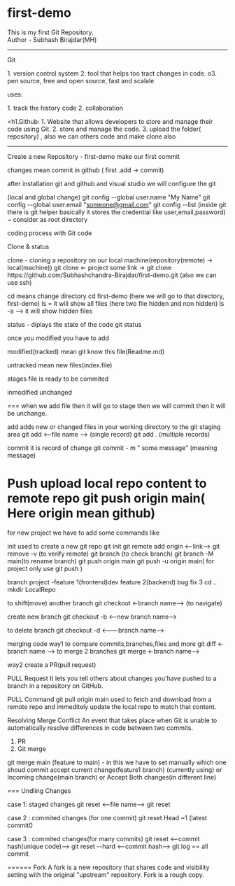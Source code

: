 # first-demo
This is my first Git Repository.
<br>
Author - Subhash Birajdar(MH)
<hr>
<p>Git</p>
         1. version control system 
         2. tool that helps too tract changes in code.
         o3. pen source, free and open source, fast and scalale

<p>uses:</p>
	1. track the history code
	2. collaboration

<h1.Github:</h1> 
                1. Website that allows developers to store and manage their code using Git.
                2. store and manage the code. 
                3. upload the folder( repository) , also we can others code and make clone also

-------
Create a new Repository - first-demo
make our first commit

changes mean commit in github ( first .add -> commit)

after installation git and github and visual studio 
we will configure the git

(local and global change)
git config --global user.name "My Name"
git config --global user.email "someone@gmail.com"
git config --list
(inside git there is git helper basically it stores the credential like user,email,password)
~ consider as root directory

coding process with Git code


<p>Clone & status</p>
clone - cloning a repository on our local machine(repository(remote) -> local(machine))
	git clone <- project some link ->
                        git clone https://github.com/Subhashchandra-Birajdar/first-demo.git
	  (also  we can use ssh)

cd means change directory
cd first-demo   (here we will go to that directory, first-demo)
ls  = it will show all files (here two file hidden and non hidden)
ls -a --> it will show hidden files

status - diplays the state of the code
	git status

once you modified you have to add

modified(tracked) 
mean git know this file(Readme.md)

untracked 
mean new files(index.file)

stages
file is ready to be commited

inmodified
unchanged

=== when we add file then it will go to stage then we will commit then it will be unchange.

add
             adds new or changed files in your working directory to the git staging area
            git add <--file name -->   (single record)
            git add .     (multiple records)

commit
	it is record of change
	git commit - m " some message"  (meaning message)                  

Push
	upload local repo content to remote repo
	git push origin main( Here origin mean github)
========
for new project
we have to add some commands like

init 
         used to create a new git repo
          git init
          git remote add origin <--link-->
          git remove -v (to verify remote)
          git branch (to check branch)
          git branch -M main(to rename branch)
         git push origin main
         git push -u origin main( for project only use git push )


branch
                project -feature 1(frontend)dev
                                feature 2(backend)
	          bug fix 3
           cd ..
           mkdir LocalRepo	        

to shift(move) another branch
git checkout <-branch name--> (to navigate)

create new branch
git checkout -b <--new branch name-->

to delete branch
git checkout -d <---branch name-->

merging code
way1
to compare commits,branches,files and more
	git diff <-branch name -->
to merge 2 branches
	git merge <-branch name-->

way2
 create a PR(pull request)

PULL Request
It lets you tell others about changes you'have pushed to a branch in a repository on GitHub.

PULL Command
git pull origin main
used to fetch and download from a remote repo and immeditely update the local repo to match that content.

Resolving Merge Conflict
An event that takes place when Git is unable to automatically resolve differences in code between two commits.
1) PR
2) Git merge

git merge main (feature to main) - in this we have to set manually which one shoud commit
accept current change(feature1  branch) (currently using)
or
Incoming change(main branch)
or
Accept Both changes(in different line)

===
Undling Changes

case 1: staged changes
	git reset <--file name-->
                      git reset

case 2 : commited changes (for one commit)
	git reset Head ~1 (latest commit0

case 3 : commited changes(for many commits)
	git reset <--commit hash(unique code)-->
	git reset --hard <--commit hash-->
git log == all commit

======
Fork
A fork is a new repository that shares code and visibility setting with the original "upstream" repository.
Fork is a rough copy.
